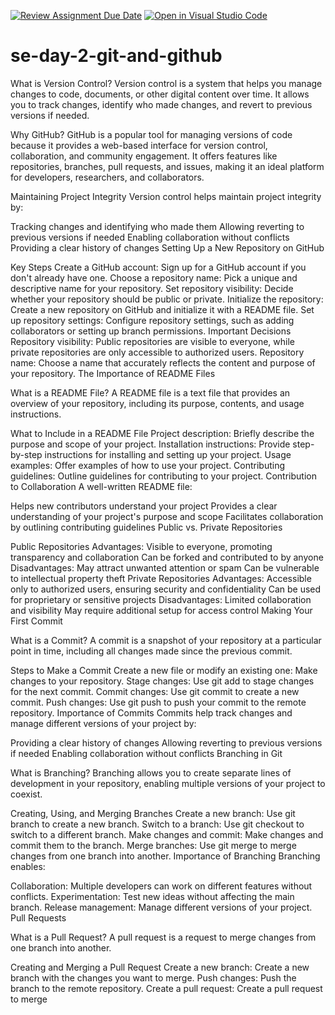 [![Review Assignment Due Date](https://classroom.github.com/assets/deadline-readme-button-22041afd0340ce965d47ae6ef1cefeee28c7c493a6346c4f15d667ab976d596c.svg)](https://classroom.github.com/a/8wgCKhpZ)
[![Open in Visual Studio Code](https://classroom.github.com/assets/open-in-vscode-2e0aaae1b6195c2367325f4f02e2d04e9abb55f0b24a779b69b11b9e10269abc.svg)](https://classroom.github.com/online_ide?assignment_repo_id=15599321&assignment_repo_type=AssignmentRepo)
# se-day-2-git-and-github
What is Version Control?
Version control is a system that helps you manage changes to code, documents, or other digital content over time. It allows you to track changes, identify who made changes, and revert to previous versions if needed.

Why GitHub?
GitHub is a popular tool for managing versions of code because it provides a web-based interface for version control, collaboration, and community engagement. It offers features like repositories, branches, pull requests, and issues, making it an ideal platform for developers, researchers, and collaborators.

Maintaining Project Integrity
Version control helps maintain project integrity by:

Tracking changes and identifying who made them
Allowing reverting to previous versions if needed
Enabling collaboration without conflicts
Providing a clear history of changes
Setting Up a New Repository on GitHub

Key Steps
Create a GitHub account: Sign up for a GitHub account if you don't already have one.
Choose a repository name: Pick a unique and descriptive name for your repository.
Set repository visibility: Decide whether your repository should be public or private.
Initialize the repository: Create a new repository on GitHub and initialize it with a README file.
Set up repository settings: Configure repository settings, such as adding collaborators or setting up branch permissions.
Important Decisions
Repository visibility: Public repositories are visible to everyone, while private repositories are only accessible to authorized users.
Repository name: Choose a name that accurately reflects the content and purpose of your repository.
The Importance of README Files

What is a README File?
A README file is a text file that provides an overview of your repository, including its purpose, contents, and usage instructions.

What to Include in a README File
Project description: Briefly describe the purpose and scope of your project.
Installation instructions: Provide step-by-step instructions for installing and setting up your project.
Usage examples: Offer examples of how to use your project.
Contributing guidelines: Outline guidelines for contributing to your project.
Contribution to Collaboration
A well-written README file:

Helps new contributors understand your project
Provides a clear understanding of your project's purpose and scope
Facilitates collaboration by outlining contributing guidelines
Public vs. Private Repositories

Public Repositories
Advantages:
Visible to everyone, promoting transparency and collaboration
Can be forked and contributed to by anyone
Disadvantages:
May attract unwanted attention or spam
Can be vulnerable to intellectual property theft
Private Repositories
Advantages:
Accessible only to authorized users, ensuring security and confidentiality
Can be used for proprietary or sensitive projects
Disadvantages:
Limited collaboration and visibility
May require additional setup for access control
Making Your First Commit

What is a Commit?
A commit is a snapshot of your repository at a particular point in time, including all changes made since the previous commit.

Steps to Make a Commit
Create a new file or modify an existing one: Make changes to your repository.
Stage changes: Use git add to stage changes for the next commit.
Commit changes: Use git commit to create a new commit.
Push changes: Use git push to push your commit to the remote repository.
Importance of Commits
Commits help track changes and manage different versions of your project by:

Providing a clear history of changes
Allowing reverting to previous versions if needed
Enabling collaboration without conflicts
Branching in Git

What is Branching?
Branching allows you to create separate lines of development in your repository, enabling multiple versions of your project to coexist.

Creating, Using, and Merging Branches
Create a new branch: Use git branch to create a new branch.
Switch to a branch: Use git checkout to switch to a different branch.
Make changes and commit: Make changes and commit them to the branch.
Merge branches: Use git merge to merge changes from one branch into another.
Importance of Branching
Branching enables:

Collaboration: Multiple developers can work on different features without conflicts.
Experimentation: Test new ideas without affecting the main branch.
Release management: Manage different versions of your project.
Pull Requests

What is a Pull Request?
A pull request is a request to merge changes from one branch into another.

Creating and Merging a Pull Request
Create a new branch: Create a new branch with the changes you want to merge.
Push changes: Push the branch to the remote repository.
Create a pull request: Create a pull request to merge
